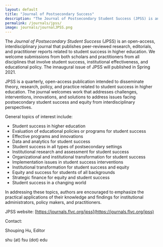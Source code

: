 ```yaml
---
layout: default
title: "Journal of Postsecondary Success"
description: "The Journal of Postsecondary Student Success (JPSS) is an open-access, interdisciplinary journal that publishes peer-reviewed research, editorials, and practitioner reports related to student success in higher education."
permalink: /journals/jpss/
image: journals/journalJPSS.png
---
```


The *Journal of Postsecondary Student Success* (JPSS) is an open-access, interdisciplinary journal that publishes peer-reviewed research, editorials, and practitioner reports related to student success in higher education. We welcome submissions from both scholars and practitioners from all disciplines that involve student success, institutional effectiveness, and educational policy. The innaugural issue of JPSS will published in Spring 2021.

JPSS is a quarterly, open-access publication intended to disseminate theory, research, policy, and practice related to student success in higher education. The journal welcomes work that addresses challenges, interventions, innovations, and solutions to address issues facing postsecondary student success and equity from interdisciplinary perspectives.

General topics of interest include:

- Student success in higher education
- Evaluation of educational policies or programs for student success
- Effective programs and innovations
- Data and analytics for student success
- Student success in all types of postsecondary settings
- Institutional research and assessment for student success
- Organizational and institutional transformation for student success
- Implementation issues in student success interventions
- Institutional transformation for student success and equity
- Equity and success for students of all backgrounds
- Strategic finance for equity and student success
- Student success in a changing world

In addressing these topics, authors are encouraged to emphasize the practical applications of their knowledge and findings for institutional administrators, policy makers, and practitioners.  

JPSS website: [https://journals.flvc.org/jpss](https://journals.flvc.org/jpss)

Contact:

Shouping Hu, Editor

shu (at) fsu (dot) edu
